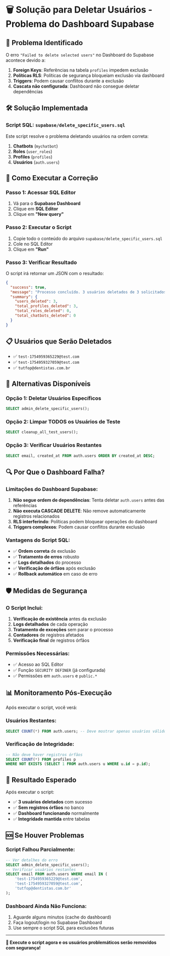 # 🗑️ Solução para Deletar Usuários - Problema do Dashboard Supabase

## 🚨 **Problema Identificado**

O erro `"Failed to delete selected users"` no Dashboard do Supabase acontece devido a:

1. **Foreign Keys**: Referências na tabela `profiles` impedem exclusão
2. **Políticas RLS**: Políticas de segurança bloqueiam exclusão via dashboard  
3. **Triggers**: Podem causar conflitos durante a exclusão
4. **Cascata não configurada**: Dashboard não consegue deletar dependências

## 🛠️ **Solução Implementada**

### **Script SQL**: `supabase/delete_specific_users.sql`

Este script resolve o problema deletando usuários na ordem correta:
1. **Chatbots** (`mychatbot`)
2. **Roles** (`user_roles`) 
3. **Profiles** (`profiles`)
4. **Usuários** (`auth.users`)

## 🚀 **Como Executar a Correção**

### **Passo 1: Acessar SQL Editor**
1. Vá para o **Supabase Dashboard**
2. Clique em **SQL Editor**
3. Clique em **"New query"**

### **Passo 2: Executar o Script**
1. Copie todo o conteúdo do arquivo `supabase/delete_specific_users.sql`
2. Cole no SQL Editor
3. Clique em **"Run"**

### **Passo 3: Verificar Resultado**
O script irá retornar um JSON com o resultado:

```json
{
  "success": true,
  "message": "Processo concluído. 3 usuários deletados de 3 solicitados",
  "summary": {
    "users_deleted": 3,
    "total_profiles_deleted": 3,
    "total_roles_deleted": 0,
    "total_chatbots_deleted": 0
  }
}
```

## 📋 **Usuários que Serão Deletados**

- ✅ `test-1754959365229@test.com`
- ✅ `test-1754959327059@test.com`  
- ✅ `tutfop@dentistas.com.br`

## 🔧 **Alternativas Disponíveis**

### **Opção 1: Deletar Usuários Específicos**
```sql
SELECT admin_delete_specific_users();
```

### **Opção 2: Limpar TODOS os Usuários de Teste**
```sql
SELECT cleanup_all_test_users();
```

### **Opção 3: Verificar Usuários Restantes**
```sql
SELECT email, created_at FROM auth.users ORDER BY created_at DESC;
```

## 🔍 **Por Que o Dashboard Falha?**

### **Limitações do Dashboard Supabase:**
1. **Não segue ordem de dependências**: Tenta deletar `auth.users` antes das referências
2. **Não executa CASCADE DELETE**: Não remove automaticamente registros relacionados
3. **RLS interferindo**: Políticas podem bloquear operações do dashboard
4. **Triggers complexos**: Podem causar conflitos durante exclusão

### **Vantagens do Script SQL:**
- ✅ **Ordem correta** de exclusão
- ✅ **Tratamento de erros** robusto
- ✅ **Logs detalhados** do processo
- ✅ **Verificação de órfãos** após exclusão
- ✅ **Rollback automático** em caso de erro

## 🛡️ **Medidas de Segurança**

### **O Script Inclui:**
1. **Verificação de existência** antes da exclusão
2. **Logs detalhados** de cada operação
3. **Tratamento de exceções** sem parar o processo
4. **Contadores** de registros afetados
5. **Verificação final** de registros órfãos

### **Permissões Necessárias:**
- ✅ Acesso ao SQL Editor
- ✅ Função `SECURITY DEFINER` (já configurada)
- ✅ Permissões em `auth.users` e `public.*`

## 📊 **Monitoramento Pós-Execução**

Após executar o script, você verá:

### **Usuários Restantes:**
```sql
SELECT COUNT(*) FROM auth.users; -- Deve mostrar apenas usuários válidos
```

### **Verificação de Integridade:**
```sql
-- Não deve haver registros órfãos
SELECT COUNT(*) FROM profiles p 
WHERE NOT EXISTS (SELECT 1 FROM auth.users u WHERE u.id = p.id);
```

## 🎯 **Resultado Esperado**

Após executar o script:
- ✅ **3 usuários deletados** com sucesso
- ✅ **Sem registros órfãos** no banco
- ✅ **Dashboard funcionando** normalmente
- ✅ **Integridade mantida** entre tabelas

## 🆘 **Se Houver Problemas**

### **Script Falhou Parcialmente:**
```sql
-- Ver detalhes do erro
SELECT admin_delete_specific_users();
-- Verificar usuários restantes
SELECT email FROM auth.users WHERE email IN (
    'test-1754959365229@test.com',
    'test-1754959327059@test.com', 
    'tutfop@dentistas.com.br'
);
```

### **Dashboard Ainda Não Funciona:**
1. Aguarde alguns minutos (cache do dashboard)
2. Faça logout/login no Supabase Dashboard
3. Use sempre o script SQL para exclusões futuras

---

**🎯 Execute o script agora e os usuários problemáticos serão removidos com segurança!**
